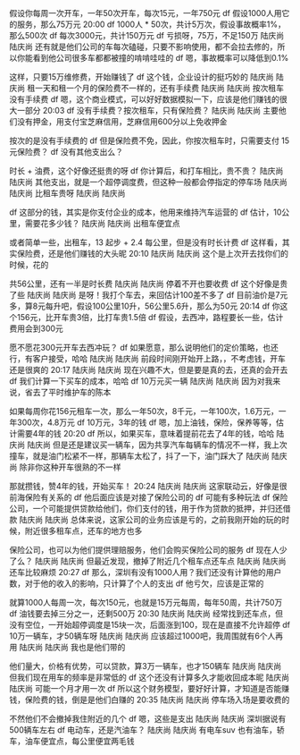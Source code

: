 

假设你每周一次开车，一年50次开车，每次15元，一年750元
 df
假设1000人用它的服务，那么75万元
20:00
df
1000人 * 50次，共计5万次，假设事故概率1%，那么500次
 df
每次3000元，共计150万元
 df
亏损呀，75万，不足150万
 陆庆尚
陆庆尚
还有就是他们公司的车每次磕碰，只要不影响使用，都不会拉去修的，所以你能看到他公司很多车都都被撞的啃啃哇哇的
 df
嗯，事故概率可以降低到0.1%

这样，只要15万维修费，开始赚钱了
 df
这个钱，企业设计的挺巧妙的
 陆庆尚
陆庆尚
租一天和租一个月的保险费不一样的，还有手续费
 陆庆尚
陆庆尚
按次租车没有手续费
 df
嗯，这个商业模式，可以好好数据模拟一下，应该是他们赚钱的很大一部分
20:03
df
没有手续费？按次租车，只有保险费？
 陆庆尚
陆庆尚
主要他们没有押金，用支付宝芝麻信用，芝麻信用600分以上免收押金

按次的是没有手续费的
 df
但是保险费不免，因此，你按次租车时，只需要支付 15元保险费？
 df
没有其他支出么？

时长 + 油费，这个好像还挺贵的呀
 df
你计算后，和打车相比，贵不贵？
 陆庆尚
陆庆尚
其他支出，就是一个超停调度费，但这种一般都会停指定的停车场
 陆庆尚
陆庆尚
比租车贵呀
 陆庆尚
陆庆尚

 df
这部分的钱，其实是你支付企业的成本，他用来维持汽车运营的
 df
估计，10公里，需要花多少钱？
 陆庆尚
陆庆尚
出租车便宜点

或者简单一些，出租车，13 起步 + 2.4 每公里，但是没有时长计费
 df
这样看，其实保险费，还是他们赚钱的大头昵
20:10
陆庆尚
陆庆尚
这个是上次开去找你们的时候，花的

共56公里，还有一半是时长费
 陆庆尚
陆庆尚
停着不开也要收费
 df
这个好像是贵了些
 陆庆尚
陆庆尚
是呀！我打个车去，来回估计100差不多了
 df
目前油价是7元多，算8元每升吧，假设100公里10升，56公里5.6升，那么为50元
20:14
df
你这个156元，比开车贵3倍，比打车贵1.5倍
 df
假设，去西冲，路程要长一些，估计费用会到300元

愿不愿花300元开车去西冲玩？
 df
如果愿意，那么说明他们的定价策略，也还行，有客户接受，哈哈
 陆庆尚
陆庆尚
前段时间刚开始开上路，，不考虑钱，开车还是很爽的
20:17
陆庆尚
陆庆尚
现在兴趣不大，但是要是真的去，还真的会开去
 df
我们计算一下买车的成本，哈哈
 df
10万元买一辆
 陆庆尚
陆庆尚
因为对我来说，省去了平时维护车的陈本


如果每周你花156元租车一次，那么一年50次，8千元，一年100次，1.6万元，一年300次，4.8万元
 df
10万元，3年的钱
 df
嗯，加上油钱，保险，保养等等，估计需要4年的钱
20:20
df
所以，如果买车，意味着提前花去了4年的钱，哈哈
 陆庆尚
陆庆尚
但是还是建议买一辆车，因为共享汽车每辆车的情况不一样，我上次撞车，就是油门松紧不一样，那辆车太松了，抖了一下，油门踩大了
 陆庆尚
陆庆尚
除非你这种开车很熟的不一样


那就攒钱，赞4年的钱，开始买车！
20:24
陆庆尚
陆庆尚
这家联动云，好像是很前海保险有关系的
 df
他后面应该是对接了保险公司的
 df
可能有多种玩法
 df
保险公司，一个可能提供贷款给他们，你们支付的钱，用于作为贷款的抵押，并归还借款
 陆庆尚
陆庆尚
总体来说，这家公司的业务应该是亏的，之前我刚开始的玩的时候，附近很多租车点，还车的地方也多

保险公司，也可以为他们提供理赔服务，他们会购买保险公司的服务
 df
现在人少了么？
 陆庆尚
陆庆尚
但最近发现，撤掉了附近几个租车点还车点
 陆庆尚
陆庆尚
还车比较麻烦
20:27
df
那么，深圳有没有1000人用？我们还没有计算他的用户数，对于他的收入的影响，只计算了个人的支出
 df
他亏欠，应该是正常的

就算1000人每周一次，每次150元，也就是15万元每周，每年50周，共计750万
 df
油钱要去掉三分之一，还剩500万
20:30
陆庆尚
陆庆尚
经常找到还车点，但没有空位，一开始超停调度是15块一次，后面涨到100，现在是直接不允许超停
 df
10万一辆车，才50辆车呀
 陆庆尚
陆庆尚
应该超过1000吧，我周围就有6个人再用
 陆庆尚
陆庆尚
我也是他们带的

他们量大，价格有优势，可以贷款，算3万一辆车，也才150辆车
 陆庆尚
陆庆尚
但我们现在用车的频率是非常低的
 df
这个还没有计算多久才能收回成本昵
 陆庆尚
陆庆尚
可能一个月才用一次
 df
所以这个财务模型，要好好计算，才知道是否能赚钱，保险费的钱，倒是是他们白赚的
20:35
陆庆尚
陆庆尚
停车场入场是要收费的

不然他们不会撤掉我住附近的几个
 df
嗯，这些是支出
 陆庆尚
陆庆尚
深圳据说有500辆车左右
 df
电动车，还是汽油车？
 陆庆尚
陆庆尚
有电车suv
也有油车，轿车，油车便宜点，每公里便宜两毛钱


